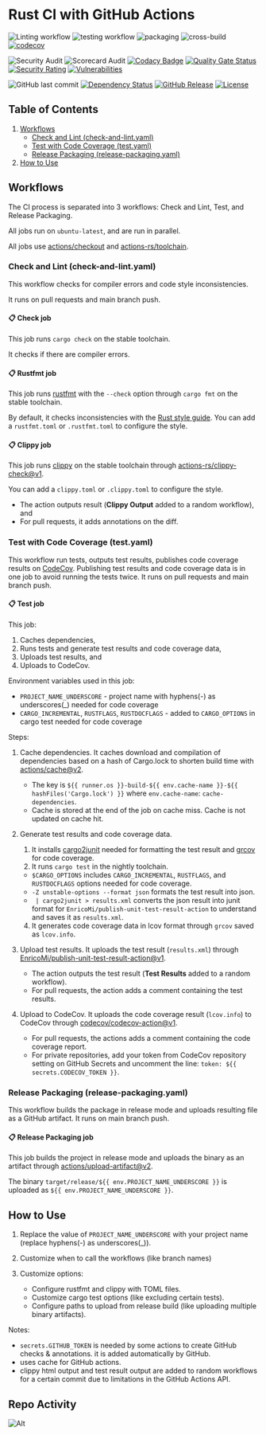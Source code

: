 <!--
SPDX-FileCopyrightText: 2025 yonasBSD

SPDX-License-Identifier: MIT
-->

# Rust CI with GitHub Actions

![Linting workflow](https://github.com/yonasBSD/github-rs/actions/workflows/lint.yaml/badge.svg)
![testing workflow](https://github.com/yonasBSD/github-rs/actions/workflows/test-with-coverage.yaml/badge.svg)
![packaging](https://github.com/yonasBSD/github-rs/actions/workflows/release-packaging.yaml/badge.svg)
![cross-build](https://github.com/yonasBSD/github-rs/actions/workflows/cross-build.yaml/badge.svg)
[![codecov](https://codecov.io/gh/yonasBSD/github-rs/branch/main/graph/badge.svg?token=1R5SBEX51H)](https://codecov.io/gh/yonasBSD/github-rs)

<!--[![ghcr.io](https://img.shields.io/badge/ghcr.io-download-blue)](https://github.com/yonasBSD/github-rs/pkgs/container/github-rs)-->
<!--[![Docker Pulls](https://img.shields.io/docker/pulls/github-rs/example.svg)](https://hub.docker.com/r/github-rs/example)-->
<!--[![Quay.io](https://img.shields.io/badge/Quay.io-download-blue)](https://quay.io/repository/github-rs/example)-->

![Security Audit](https://github.com/yonasBSD/github-rs/actions/workflows/security.yaml/badge.svg)
![Scorecard Audit](https://github.com/yonasBSD/github-rs/actions/workflows/scorecard.yaml/badge.svg)
[![Codacy Badge](https://app.codacy.com/project/badge/Grade/1545c22f5f484e4ea9bf6ed4c58f0ee4)](https://app.codacy.com/gh/yonasBSD/github-rs/dashboard?utm_source=gh&utm_medium=referral&utm_content=&utm_campaign=Badge_grade)
[![Quality Gate Status](https://sonarcloud.io/api/project_badges/measure?project=yonasBSD_github-rs&metric=alert_status)](https://sonarcloud.io/summary/new_code?id=yonasBSD_github-rs)
[![Security Rating](https://sonarcloud.io/api/project_badges/measure?project=yonasBSD_github-rs&metric=security_rating)](https://sonarcloud.io/summary/new_code?id=yonasBSD_github-rs)
[![Vulnerabilities](https://sonarcloud.io/api/project_badges/measure?project=yonasBSD_github-rs&metric=vulnerabilities)](https://sonarcloud.io/summary/new_code?id=yonasBSD_github-rs)

![GitHub last commit](https://img.shields.io/github/last-commit/yonasBSD/github-rs)
[![Dependency Status](https://deps.rs/repo/github/yonasBSD/github-rs/status.svg)](https://deps.rs/repo/github/yonasBSD/github-rs)
[![GitHub Release](https://img.shields.io/github/release/yonasBSD/github-rs.svg)](https://github.com/yonasBSD/github-rs/releases/latest)
[![License](https://img.shields.io/github/license/yonasBSD/github-rs.svg)](https://github.com/yonasBSD/github-rs/blob/main/LICENSE.txt)

<!--[![Matrix Chat](https://img.shields.io/matrix/vaultwarden:matrix.org.svg?logo=matrix)](https://matrix.to/#/#vaultwarden:matrix.org)-->

## Table of Contents

1. [Workflows](#workflows)
   - [Check and Lint (check-and-lint.yaml)](#check-and-lint)
   - [Test with Code Coverage (test.yaml)](#test-with-code-coverage)
   - [Release Packaging (release-packaging.yaml)](#release-packaging)
2. [How to Use](#how-to-use)

## Workflows

The CI process is separated into 3 workflows: Check and Lint, Test, and Release Packaging.

All jobs run on `ubuntu-latest`, and are run in parallel.

All jobs use [actions/checkout](https://github.com/actions/checkout) and [actions-rs/toolchain](https://github.com/actions-rs/toolchain).

<a name="check-and-lint"></a>

### Check and Lint (check-and-lint.yaml)

This workflow checks for compiler errors and code style inconsistencies.

It runs on pull requests and main branch push.

#### 📋 Check job

This job runs `cargo check` on the stable toolchain.

It checks if there are compiler errors.

#### 📋 Rustfmt job

This job runs [rustfmt](https://github.com/rust-lang/rustfmt) with the `--check` option through `cargo fmt` on the stable toolchain.

By default, it checks inconsistencies with the [Rust style guide](https://github.com/rust-lang-nursery/fmt-rfcs/blob/master/guide/guide.md).
You can add a `rustfmt.toml` or `.rustfmt.toml` to configure the style.

#### 📋 Clippy job

This job runs [clippy](https://github.com/rust-lang/rust-clippy) on the stable toolchain through [actions-rs/clippy-check@v1](https://github.com/actions-rs/clippy-check).

You can add a `clippy.toml` or `.clippy.toml` to configure the style.

- The action outputs result (**Clippy Output** added to a random workflow), and
- For pull requests, it adds annotations on the diff.

### Test with Code Coverage (test.yaml)

This workflow run tests, outputs test results, publishes code coverage results on [CodeCov](https://codecov.io/).
Publishing test results and code coverage data is in one job to avoid running the tests twice.
It runs on pull requests and main branch push.

#### 📋 Test job

This job:

1. Caches dependencies,
2. Runs tests and generate test results and code coverage data,
3. Uploads test results, and
4. Uploads to CodeCov.

Environment variables used in this job:

- `PROJECT_NAME_UNDERSCORE` - project name with hyphens(-) as underscores(\_) needed for code coverage
- `CARGO_INCREMENTAL`, `RUSTFLAGS`, `RUSTDOCFLAGS` - added to `CARGO_OPTIONS` in cargo test needed for code coverage

Steps:

1. Cache dependencies.
   It caches download and compilation of dependencies based on a hash of Cargo.lock to shorten build time
   with [actions/cache@v2](https://github.com/actions/cache).
   - The key is `${{ runner.os }}-build-${{ env.cache-name }}-${{ hashFiles('Cargo.lock') }}`
     where `env.cache-name`: `cache-dependencies`.
   - Cache is stored at the end of the job on cache miss. Cache is not updated on cache hit.

2. Generate test results and code coverage data.
   1. It installs [cargo2junit](https://github.com/johnterickson/cargo2junit) needed for formatting the test result and [grcov](https://github.com/mozilla/grcov) for code coverage.
   2. It runs `cargo test` in the nightly toolchain.
   - `$CARGO_OPTIONS` includes `CARGO_INCREMENTAL`, `RUSTFLAGS`, and `RUSTDOCFLAGS` options needed for code coverage.
   - `-Z unstable-options --format json` formats the test result into json.
   - ` | cargo2junit > results.xml` converts the json result into junit format for `EnricoMi/publish-unit-test-result-action` to understand and saves it as `results.xml`.
   4. It generates code coverage data in lcov format through `grcov` saved as `lcov.info`.

3. Upload test results.
   It uploads the test result (`results.xml`) through [EnricoMi/publish-unit-test-result-action@v1](https://github.com/EnricoMi/publish-unit-test-result-action).
   - The action outputs the test result (**Test Results** added to a random workflow).
   - For pull requests, the action adds a comment containing the test results.

4. Upload to CodeCov.
   It uploads the code coverage result (`lcov.info`) to CodeCov through [codecov/codecov-action@v1](https://github.com/codecov/codecov-action).
   - For pull requests, the actions adds a comment containing the code coverage report.
   - For private repositories, add your token from CodeCov repository setting on GitHub Secrets and uncomment the line: `token: ${{ secrets.CODECOV_TOKEN }}`.

### Release Packaging (release-packaging.yaml)

This workflow builds the package in release mode and uploads resulting file as a GitHub artifact.
It runs on main branch push.

#### 📋 Release Packaging job

This job builds the project in release mode and uploads the binary as an artifact through [actions/upload-artifact@v2](https://github.com/actions/upload-artifact).

The binary `target/release/${{ env.PROJECT_NAME_UNDERSCORE }}` is uploaded as `${{ env.PROJECT_NAME_UNDERSCORE }}`.

## How to Use

1. Replace the value of `PROJECT_NAME_UNDERSCORE` with your project name (replace hyphens(-) as underscores(\_)).

2. Customize when to call the workflows (like branch names)

3. Customize options:
   - Configure rustfmt and clippy with TOML files.
   - Customize cargo test options (like excluding certain tests).
   - Configure paths to upload from release build (like uploading multiple binary artifacts).

Notes:

- `secrets.GITHUB_TOKEN` is needed by some actions to create GitHub checks & annotations. it is added automatically by GitHub.
- uses cache for GitHub actions.
- clippy html output and test result output are added to random workflows for a certain commit due to limitations in the GitHub Actions API.

## Repo Activity

![Alt](https://repobeats.axiom.co/api/embed/a6d7cdb3696aab81174ef5054ae1229f70ed2134.svg "Repobeats analytics image")
